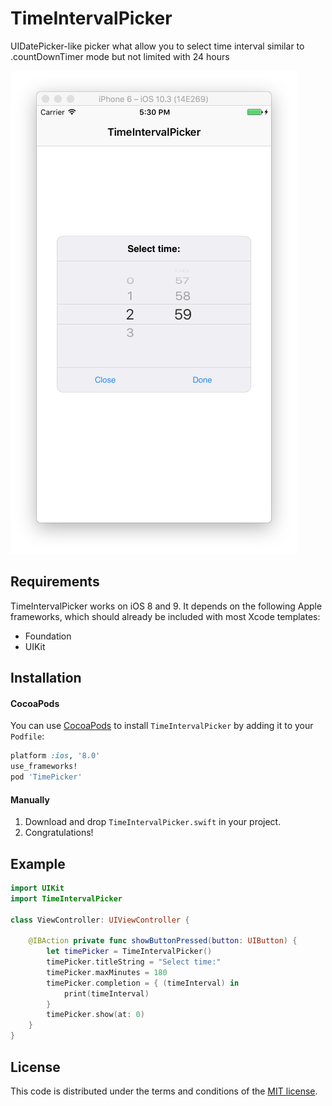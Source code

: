 # TimeIntervalPicker
UIDatePicker-like picker what allow you to select time interval similar to .countDownTimer mode but not limited with 24 hours

![](https://github.com/ChernyshenkoTaras/TimeIntervalPicker/blob/master/TimeIntervalPicker/Images/time_interval_picker_example_1.png?raw=true)

## Requirements

TimeIntervalPicker works on iOS 8 and 9. It depends on the following Apple frameworks, which should already be included with most Xcode templates:

* Foundation
* UIKit

## Installation
#### CocoaPods
You can use [CocoaPods](http://cocoapods.org/) to install `TimeIntervalPicker` by adding it to your `Podfile`:

```ruby
platform :ios, '8.0'
use_frameworks!
pod 'TimePicker'
```
#### Manually
1. Download and drop ```TimeIntervalPicker.swift``` in your project.
2. Congratulations!

## Example

```swift
import UIKit
import TimeIntervalPicker

class ViewController: UIViewController {
    
    @IBAction private func showButtonPressed(button: UIButton) {
        let timePicker = TimeIntervalPicker()
        timePicker.titleString = "Select time:"
        timePicker.maxMinutes = 180
        timePicker.completion = { (timeInterval) in
            print(timeInterval)
        }
        timePicker.show(at: 0)
    }
}
```

## License

This code is distributed under the terms and conditions of the [MIT license](LICENSE).
